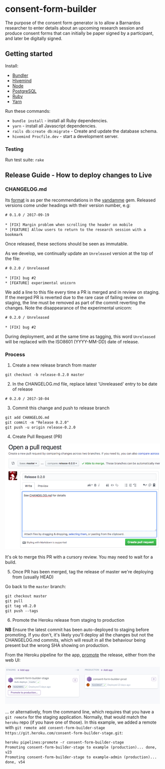 # consent-form-builder

The purpose of the consent form generator is to allow a Barnardos researcher to
enter details about an upcoming research session and produce consent forms that can
initially be paper signed by a participant, and later be digitally signed.

## Getting started

Install:

* [Bundler](http://bundler.io/)
* [Hivemind](https://github.com/DarthSim/hivemind)
* [Node](https://nodejs.org/en/)
* [PostgreSQL](https://www.postgresql.org/)
* [Ruby](https://www.ruby-lang.org/en/)
* [Yarn](https://yarnpkg.com)

Run these commands:

* `bundle install` - install all Ruby dependencies.
* `yarn` - install all Javascript dependencies.
* `rails db:create db:migrate` - Create and update the database schema.
* `hivemind Procfile.dev` - start a development server.

### Testing

Run test suite: `rake`

## Release Guide - How to deploy changes to Live

### CHANGELOG.md

Its [format](https://github.com/tech-angels/vandamme#format) is as per the recommendations in the
[vandamme](https://github.com/tech-angels/vandamme) gem. Released versions come under headings with
their version number, e.g:

```
# 0.1.0 / 2017-09-19

* [FIX] Margin problem when scrolling the header on mobile
* [FEATURE] Allow users to return to the research session with a bookmark
```

Once released, these sections should be seen as immutable.

As we develop, we continually update an `Unreleased` version at the top of the file:

```
# 0.2.0 / Unreleased

* [FIX] bug #2
* [FEATURE] experimental unicorn
```

We add a line to this file every time a PR is merged and in review on staging. If the merged
PR is reverted due to the rare case of failing review on staging, the line must be removed
as part of the commit reverting the changes. Note the disappearance of the experimental unicorn:

```
# 0.2.0 / Unreleased

* [FIX] bug #2
```

During deployment, and at the same time as tagging, this word `Unreleased` will be
replaced with the ISO8601 (YYYY-MM-DD) date of release.

### Process

1.  Create a new release branch from master

```
git checkout -b release-0.2.0 master
```

2.  In the CHANGELOG.md file, replace latest 'Unreleased' entry to be date of release

```
# 0.2.0 / 2017-10-04
```

3.  Commit this change and push to release branch

```
git add CHANGELOG.md
git commit -m "Release 0.2.0"
git push -u origin release-0.2.0
```

4.  Create Pull Request (PR)

![Create PR](public/release-pr.png)

It's ok to merge this PR with a cursory review. You may need to wait for a build.

5.  Once PR has been merged, tag the release of master we're deploying from (usually HEAD)

Go back to the `master` branch:

```
git checkout master
git pull
git tag v0.2.0
git push --tags
```

6.  Promote the Heroku release from staging to production

**NB** Ensure the latest commit has been auto-deployed to staging before
promoting. If you don't, it's likely you'll deploy all the changes but not the
CHANGELOG.md commits, which will result in all the behaviour being present but the
wrong SHA showing on production.

From the Heroku pipeline for the app, [promote](https://devcenter.heroku.com/articles/pipelines#promoting)
the release, either from the web UI:

![Promote from staging](public/promote.png)

... or alternatively, from the command line, which requires that you have a `git remote` for the staging application. Normally, that would match the `heroku` repo (if you have one of those). In this example, we added a remote with `git remote add consent-form-builder-stage https://git.heroku.com/consent-form-builder-stage.git`:

```
heroku pipelines:promote -r consent-form-builder-stage
Promoting consent-form-builder-stage to example (production)... done, v23
Promoting consent-form-builder-stage to example-admin (production)... done, v54
```
